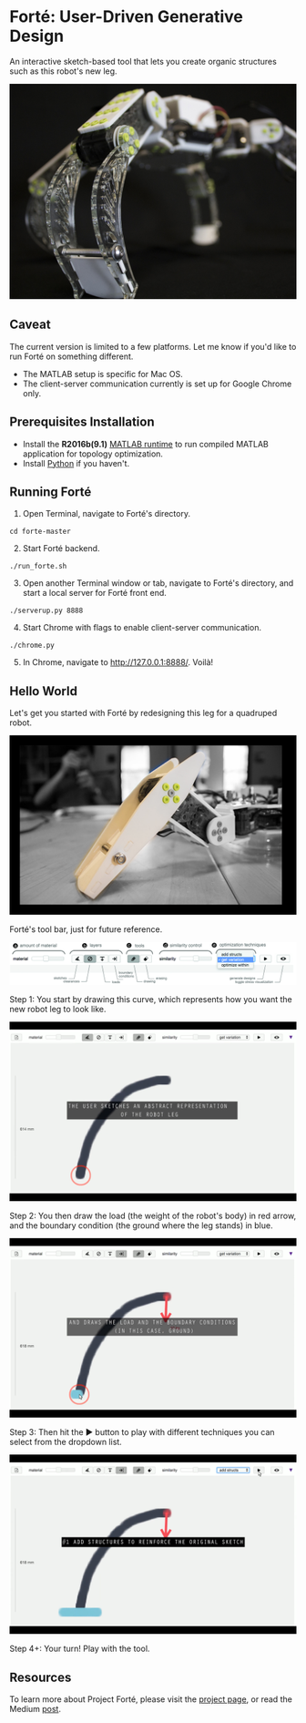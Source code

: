 # Forté: User-Driven Generative Design

An interactive sketch-based tool that lets you create organic structures such as this robot's new leg.

![alt text](images/robot_leg.jpg "Robot leg design.")

## Caveat
The current version is limited to a few platforms. Let me know if you'd like to run Forté on something different.
* The MATLAB setup is specific for Mac OS.
* The client-server communication currently is set up for Google Chrome only.

## Prerequisites Installation
* Install the **R2016b(9.1)** [MATLAB runtime](https://www.mathworks.com/products/compiler/matlab-runtime.html) to run compiled MATLAB application for topology optimization.
* Install [Python](https://www.python.org/downloads/) if you haven't.


## Running Forté
1. Open Terminal, navigate to Forté's directory.
```shell
cd forte-master
```

2. Start Forté backend.
```shell
./run_forte.sh
```

3. Open another Terminal window or tab, navigate to Forté's directory, and start a local server for Forté front end.
```shell
./serverup.py 8888
```

4. Start Chrome with flags to enable client-server communication.
```shell
./chrome.py
```

5. In Chrome, navigate to http://127.0.0.1:8888/. Voilà!

## Hello World
Let's get you started with Forté by redesigning this leg for a quadruped robot.

![alt text](images/forte_tutorial0.png "Redesigning the leg of a quadruped robot")

Forté's tool bar, just for future reference.

![alt text](images/overview.jpg "Forté toolbar")

Step 1: You start by drawing this curve, which represents how you want the new robot leg to look like.

![alt text](images/forte_tutorial1.png "You start by drawing this curve")

Step 2: You then draw the load (the weight of the robot's body) in red arrow, and the boundary condition (the ground where the leg stands) in blue.

![alt text](images/forte_tutorial2.png "You draw the load and boundary condition")

Step 3: Then hit the ▶ button to play with different techniques you can select from the dropdown list.

![alt text](images/forte_tutorial3.png "You draw the load and boundary condition")

Step 4+: Your turn! Play with the tool.

## Resources
To learn more about Project Forté, please visit the [project page](http://web.xiangchen.me/#forteacute), or read the Medium [post](https://medium.com/@anthony.xiangchen/fort%C3%A9-user-driven-generative-design-86d43515006b).
